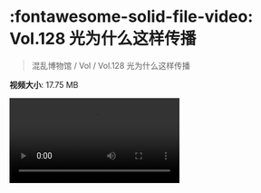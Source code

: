 # :fontawesome-solid-file-video: Vol.128 光为什么这样传播

> 混乱博物馆 / Vol / Vol.128 光为什么这样传播

**视频大小**: 17.75 MB

<div class="video"><video src="https://file.hsyhx.top/archive/混乱博物馆/Vol/Vol.128 光为什么这样传播.mp4" controls preload>🤔 您的浏览器不支持 video 标签</video></div>